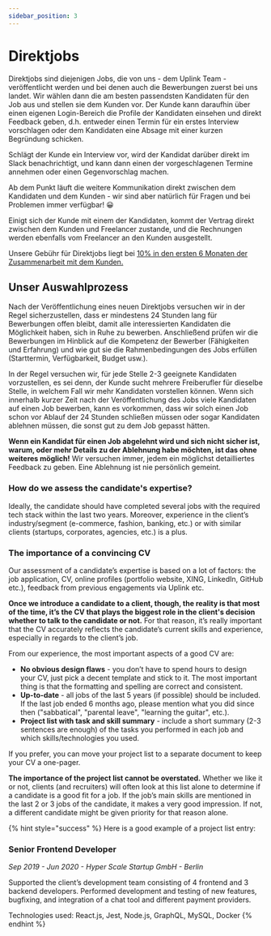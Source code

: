 ```yaml
---
sidebar_position: 3
---
```


# Direktjobs

Direktjobs sind diejenigen Jobs, die von uns - dem Uplink Team - veröffentlicht werden und bei denen auch die Bewerbungen zuerst bei uns landet. Wir wählen dann die am besten passendsten Kandidaten für den Job aus und stellen sie dem Kunden vor. Der Kunde kann daraufhin über einen eigenen Login-Bereich die Profile der Kandidaten einsehen und direkt Feedback geben, d.h. entweder einen Termin für ein erstes Interview vorschlagen oder dem Kandidaten eine Absage mit einer kurzen Begründung schicken.

Schlägt der Kunde ein Interview vor, wird der Kandidat darüber direkt im Slack benachrichtigt, und kann dann einen der vorgeschlagenen Termine annehmen oder einen Gegenvorschlag machen.

Ab dem Punkt läuft die weitere Kommunikation direkt zwischen dem Kandidaten und dem Kunden - wir sind aber natürlich für Fragen und bei Problemen immer verfügbar! 😀

Einigt sich der Kunde mit einem der Kandidaten, kommt der Vertrag direkt zwischen dem Kunden und Freelancer zustande, und die Rechnungen werden ebenfalls vom Freelancer an den Kunden ausgestellt.

Unsere Gebühr für Direktjobs liegt bei [10% in den ersten 6 Monaten der Zusammenarbeit mit dem Kunden.](our-fee.md)

## Unser Auswahlprozess

Nach der Veröffentlichung eines neuen Direktjobs versuchen wir in der Regel sicherzustellen, dass er mindestens 24 Stunden lang für Bewerbungen offen bleibt, damit alle interessierten Kandidaten die Möglichkeit haben, sich in Ruhe zu bewerben. Anschließend prüfen wir die Bewerbungen im Hinblick auf die Kompetenz der Bewerber (Fähigkeiten und Erfahrung) und wie gut sie die Rahmenbedingungen des Jobs erfüllen (Starttermin, Verfügbarkeit, Budget usw.).

In der Regel versuchen wir, für jede Stelle 2-3 geeignete Kandidaten vorzustellen, es sei denn, der Kunde sucht mehrere Freiberufler für dieselbe Stelle, in welchem Fall wir mehr Kandidaten vorstellen können. Wenn sich innerhalb kurzer Zeit nach der Veröffentlichung des Jobs viele Kandidaten auf einen Job bewerben, kann es vorkommen, dass wir solch einen Job schon vor Ablauf der 24 Stunden schließen müssen oder sogar Kandidaten ablehnen müssen, die sonst gut zu dem Job gepasst hätten.

**Wenn ein Kandidat für einen Job abgelehnt wird und sich nicht sicher ist, warum, oder mehr Details zu der Ablehnung habe möchten, ist das ohne weiteres möglich!** Wir versuchen immer, jedem ein möglichst detailliertes Feedback zu geben. Eine Ablehnung ist nie persönlich gemeint.

### How do we assess the candidate's expertise?

Ideally, the candidate should have completed several jobs with the required tech stack within the last two years. Moreover, experience in the client’s industry/segment (e-commerce, fashion, banking, etc.) or with similar clients (startups, corporates, agencies, etc.) is a plus.

### The importance of a convincing CV

Our assessment of a candidate’s expertise is based on a lot of factors: the job application, CV, online profiles (portfolio website, XING, LinkedIn, GitHub etc.), feedback from previous engagements via Uplink etc.

**Once we introduce a candidate to a client, though, the reality is that most of the time, it’s the CV that plays the biggest role in the client's decision whether to talk to the candidate or not.** For that reason, it’s really important that the CV accurately reflects the candidate’s current skills and experience, especially in regards to the client’s job.

From our experience, the most important aspects of a good CV are:

* **No obvious design flaws** - you don’t have to spend hours to design your CV, just pick a decent template and stick to it. The most important thing is that the formatting and spelling are correct and consistent.
* **Up-to-date** - all jobs of the last 5 years (if possible) should be included. If the last job ended 6 months ago, please mention what you did since then ("sabbatical", "parental leave", "learning the guitar", etc.).
* **Project list with task and skill summary** - include a short summary (2-3 sentences are enough) of the tasks you performed in each job and which skills/technologies you used.

If you prefer, you can move your project list to a separate document to keep your CV a one-pager.

**The importance of the project list cannot be overstated.** Whether we like it or not, clients (and recruiters) will often look at this list alone to determine if a candidate is a good fit for a job. If the job’s main skills are mentioned in the last 2 or 3 jobs of the candidate, it makes a very good impression. If not, a different candidate might be given priority for that reason alone.

{% hint style="success" %}
Here is a good example of a project list entry:

### Senior Frontend Developer

_Sep 2019 - Jun 2020 - Hyper Scale Startup GmbH - Berlin_

Supported the client’s development team consisting of 4 frontend and 3 backend developers. Performed development and testing of new features, bugfixing, and integration of a chat tool and different payment providers.

Technologies used: React.js, Jest, Node.js, GraphQL, MySQL, Docker
{% endhint %}
